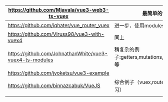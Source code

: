 

| https://github.com/Mjavala/vue3-web3-ts-vuex            | 最简单的vuex                                     | typescript |
| ------------------------------------------------------- | ------------------------------------------------ | ---------- |
| https://github.com/iqhater/vue_router_vuex              | 进一步，使用modules                              | javascript |
| https://github.com/Viruss98/vue3-with-vuex4             | 同上                                             | javascript |
| https://github.com/JohnathanWhite/vue3-vuex4-ts-modules | 稍复杂的例子:getters,mutations,actions,modules等 | typescript |
| https://github.com/jyoketsu/vue3-example                |                                                  | typescript |
| https://github.com/binnazcabuk/VueJS                    | 综合例子（vuex,router等，非常适合学习）          | javascript |
|                                                         |                                                  |            |







